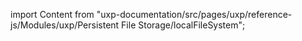 
import Content from "uxp-documentation/src/pages/uxp/reference-js/Modules/uxp/Persistent File Storage/localFileSystem";

<Content query="product=xd"/>
